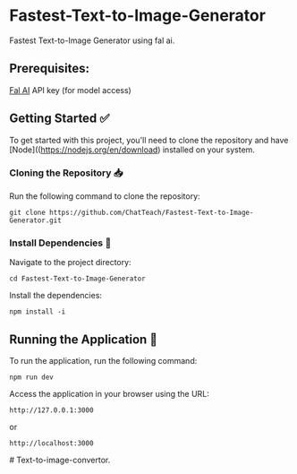 # Fastest-Text-to-Image-Generator
Fastest Text-to-Image Generator using fal ai.



## Prerequisites:  
[Fal AI](https://fal.ai/) API key (for model access)  



## Getting Started :white_check_mark:  
To get started with this project, you'll need to clone the repository and have [Node]((https://nodejs.org/en/download) installed on your system.  

  
### Cloning the Repository :inbox_tray:
Run the following command to clone the repository:  

```
git clone https://github.com/ChatTeach/Fastest-Text-to-Image-Generator.git
```

### Install Dependencies :wrench: 
Navigate to the project directory:
```
cd Fastest-Text-to-Image-Generator
```

Install the dependencies:
```
npm install -i
```
## Running the Application :rocket:
To run the application, run the following command:
```
npm run dev
```

Access the application in your browser using the URL:
```
http://127.0.0.1:3000
```
or
```
http://localhost:3000
```
#   T e x t - t o - i m a g e - c o n v e r t o r .  
 